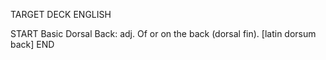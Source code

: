 TARGET DECK
ENGLISH

START
Basic
Dorsal
Back: adj. Of or on the back (dorsal fin). [latin dorsum back]
END
